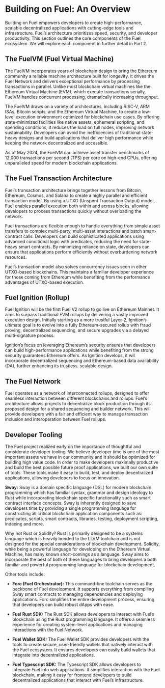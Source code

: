 # Building on Fuel: An Overview

Building on Fuel empowers developers to create high-performance, scalable decentralized applications with cutting-edge tools and infrastructure. Fuel’s architecture prioritizes speed, security, and developer productivity. This section outlines the core components of the Fuel ecosystem. We will explore each component in further detail in Part 2.

## The FuelVM (Fuel Virtual Machine)

The FuelVM incorporates years of blockchain design to bring the Ethereum community a reliable machine architecture built for longevity. It drives the Fuel Network and delivers exceptional performance by processing transactions in parallel. Unlike most blockchain virtual machines like the Ethereum Virtual Machine (EVM), which execute transactions serially, FuelVM handles concurrent processing, dramatically increasing throughput.

The FuelVM draws on a variety of architectures, including RISC-V, ARM ISAs, Bitcoin scripts, and the Ethereum Virtual Machine, to create a low-level execution environment optimized for blockchain use cases. By offering state-minimized facilities like native assets, ephemeral scripting, and spending conditions, it reduces the load on full nodes, improving network sustainability. Developers can avoid the inefficiencies of traditional state-heavy designs and build applications that deliver high performance while keeping the network decentralized and accessible.

As of May 2024, the FuelVM can achieve asset transfer benchmarks of 12,000 transactions per second (TPS) per core on high-end CPUs, offering unparalleled speed for modern blockchain applications.

## The Fuel Transaction Architecture

Fuel’s transaction architecture brings together lessons from Bitcoin, Ethereum, Cosmos, and Solana to create a highly parallel and efficient transaction model. By using a UTXO (Unspent Transaction Output) model, Fuel enables parallel execution both within and across blocks, allowing developers to process transactions quickly without overloading the network.

Fuel transactions are flexible enough to handle everything from simple asset transfers to complex multi-party, multi-asset interactions and batch smart-contract calls. Developers can build sophisticated applications using advanced conditional logic with predicates, reducing the need for state-heavy smart contracts. By minimizing reliance on state, developers can ensure that applications perform efficiently without overburdening network resources.

Fuel’s transaction model also solves concurrency issues seen in other UTXO-based blockchains. This maintains a familiar developer experience for those coming from Ethereum while benefiting from the performance advantages of UTXO-based execution.

## Fuel Ignition (Rollup)

Fuel Ignition will be the first Fuel V2 rollup to go live on Ethereum Mainnet. It aims to surpass traditional EVM rollups by delivering a vastly improved execution design. Initially starting as a more trustful Layer-2, Ignition’s ultimate goal is to evolve into a fully Ethereum-secured rollup with fraud proving, decentralized sequencing, and secure upgrades via a delayed multi-signature process.

Ignition’s focus on leveraging Ethereum’s security ensures that developers can build high-performance applications while benefiting from the strong security guarantees Ethereum offers. As Ignition develops, it will incorporate decentralized sequencing and Ethereum-based data availability (DA), further enhancing its trustless, scalable design.

## The Fuel Network

Fuel operates as a network of interconnected rollups, designed to offer seamless interaction between different blockchains and rollups. Fuel’s architecture allows projects to decentralize block production through its proposed design for a shared sequencing and builder network. This will provide developers with a fair and efficient way to manage transaction inclusion and interoperation between Fuel rollups.

## Developer Tooling

The Fuel project realized early on the importance of thoughtful and considerate developer tooling. We believe developer time is one of the most important assets we have in our community and it should be optimized for building high value code. In order to make developers maximally productive and build the best possible future proof applications, we built our own suite of tools. These tools make it easy to build, test, and deploy decentralized applications, allowing developers to focus on innovation.

**Sway:** Sway is a domain specific language (DSL) for modern blockchain programming which has familiar syntax, grammar and design ideology to Rust while incorporating blockchain specific functionality such as smart contract interface concepts. Sway is inherently designed to save developers time by providing a single programming language for constructing all critical blockchain application components such as: predicates, scripts, smart contracts, libraries, testing, deployment scripting, indexing and more.

Why not Rust or Solidity? Rust is primarily designed to be a systems language which is heavily bonded to the LLVM toolchain and is not designed for the special considerations of blockchain development. Solidity, while being a powerful language for developing on the Ethereum Virtual Machine, has many known short-comings as a language. Sway aims to incorporate the best of both of these languages to bring developers a both familiar and powerful programming language for blockchain development.

Other tools include:

- **Forc (Fuel Orchestrator):** This command-line toolchain serves as the backbone of Fuel development. It supports everything from compiling Sway smart contracts to managing dependencies and deploying applications. Forc simplifies the entire development process, ensuring that developers can build robust dApps with ease.

- **Fuel Rust SDK:** The Rust SDK allows developers to interact with Fuel’s blockchain using the Rust programming language. It offers a seamless experience for creating system-level applications and managing interactions with the Fuel Network.

- **Fuel Wallet SDK:** The Fuel Wallet SDK provides developers with the tools to create secure, user-friendly wallets that natively interact with the Fuel ecosystem. It ensures developers can easily build wallets that integrate into decentralized applications.

- **Fuel Typescript SDK:** The Typescript SDK allows developers to integrate Fuel into web applications. It simplifies interaction with the Fuel blockchain, making it easy for frontend developers to build decentralized applications that interact with Fuel’s infrastructure.
